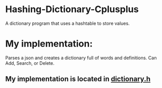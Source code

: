 # Hashing-Dictionary-Cplusplus
A dictionary program that uses a hashtable to store values.

# My implementation:
Parses a json and creates a dictionary full of words and definitions.
Can Add, Search, or Delete.

## My implementation is located in [dictionary.h](https://github.com/JaredAdamsWSU/Hashing-Dictionary-Cplusplus/blob/JaredAdamsWSU-patch-1/PA3-HashingDictionary-v01/dictionary.h)
